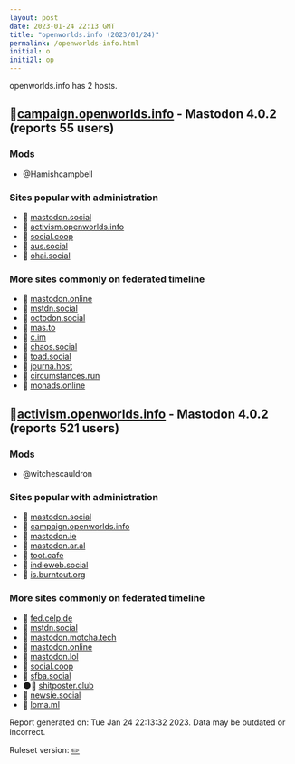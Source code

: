 ```yaml
---
layout: post
date: 2023-01-24 22:13 GMT
title: "openworlds.info (2023/01/24)"
permalink: /openworlds-info.html
initial: o
initi2l: op
---
```


openworlds.info has 2 hosts.

## 🐘[campaign.openworlds.info](https://campaign.openworlds.info) - Mastodon 4.0.2 (reports 55 users)

### Mods
 * @Hamishcampbell

### Sites popular with administration

* 🐘 [mastodon.social](/mastodon-social.html)
* 🐘 [activism.openworlds.info](/activism-openworlds-info.html)
* 🐘 [social.coop](/social-coop.html)
* 🐘 [aus.social](/aus-social.html)
* 🐘 [ohai.social](/ohai-social.html)

### More sites commonly on federated timeline

* 🐘 [mastodon.online](/mastodon-online.html)
* 🐘 [mstdn.social](/mstdn-social.html)
* 🐘 [octodon.social](/octodon-social.html)
* 🐘 [mas.to](/mas-to.html)
* 🐘 [c.im](/c-im.html)
* 🐘 [chaos.social](/chaos-social.html)
* 🐘 [toad.social](/toad-social.html)
* 🐘 [journa.host](/journa-host.html)
* 🐘 [circumstances.run](/circumstances-run.html)
* 🐘 [monads.online](/monads-online.html)

## 🐘[activism.openworlds.info](https://activism.openworlds.info) - Mastodon 4.0.2 (reports 521 users)

### Mods
 * @witchescauldron

### Sites popular with administration

* 🐘 [mastodon.social](/mastodon-social.html)
* 🐘 [campaign.openworlds.info](/campaign-openworlds-info.html)
* 🐘 [mastodon.ie](/mastodon-ie.html)
* 🐘 [mastodon.ar.al](/mastodon-ar-al.html)
* 🐘 [toot.cafe](/toot-cafe.html)
* 🐘 [indieweb.social](/indieweb-social.html)
* 🐘 [is.burntout.org](/is-burntout-org.html)

### More sites commonly on federated timeline

* 🐘 [fed.celp.de](/fed-celp-de.html)
* 🐘 [mstdn.social](/mstdn-social.html)
* 🐘 [mastodon.motcha.tech](/mastodon-motcha-tech.html)
* 🐘 [mastodon.online](/mastodon-online.html)
* 🐘 [mastodon.lol](/mastodon-lol.html)
* 🐘 [social.coop](/social-coop.html)
* 🐘 [sfba.social](/sfba-social.html)
* 🌑🧸 [shitposter.club](/shitposter-club.html)
* 🐘 [newsie.social](/newsie-social.html)
* 🐘 [loma.ml](/loma-ml.html)

Report generated on: Tue Jan 24 22:13:32 2023. Data may be outdated or incorrect.

Ruleset version: [✏️](/version-pencil)

